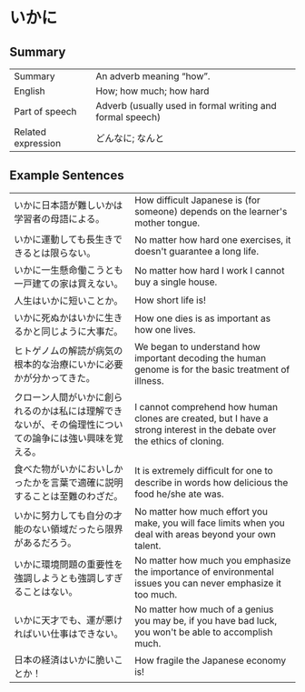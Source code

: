 # いかに

## Summary

<table><tr>   <td>Summary</td>   <td>An adverb meaning “how”.</td></tr><tr>   <td>English</td>   <td>How; how much; how hard</td></tr><tr>   <td>Part of speech</td>   <td>Adverb (usually used in formal writing and formal speech)</td></tr><tr>   <td>Related expression</td>   <td>どんなに; なんと</td></tr></table>

## Example Sentences

<table><tr>   <td>いかに日本語が難しいかは学習者の母語による。</td>   <td>How difficult Japanese is (for someone) depends on the learner's mother tongue.</td></tr><tr>   <td>いかに運動しても長生きできるとは限らない。</td>   <td>No matter how hard one exercises, it doesn't guarantee a long life.</td></tr><tr>   <td>いかに一生懸命働こうとも一戸建ての家は買えない。</td>   <td>No matter how hard I work I cannot buy a single house.</td></tr><tr>   <td>人生はいかに短いことか。</td>   <td>How short life is!</td></tr><tr>   <td>いかに死ぬかはいかに生きるかと同じように大事だ。</td>   <td>How one dies is as important as how one lives.</td></tr><tr>   <td>ヒトゲノムの解読が病気の根本的な治療にいかに必要かが分かってきた。</td>   <td>We began to understand how important decoding the human genome is for the basic treatment of illness.</td></tr><tr>   <td>クローン人間がいかに創られるのかは私には理解できないが、その倫理性についての論争には強い興味を覚える。</td>   <td>I cannot comprehend how human clones are created, but I have a strong interest in the debate over the ethics of cloning.</td></tr><tr>   <td>食べた物がいかにおいしかったかを言葉で適確に説明することは至難のわざだ。</td>   <td>It is extremely difﬁcult for one to describe in words how delicious the food he/she ate was.</td></tr><tr>   <td>いかに努力しても自分の才能のない領域だったら限界があるだろう。</td>   <td>No matter how much effort you make, you will face limits when you deal with areas beyond your own talent.</td></tr><tr>   <td>いかに環境問題の重要性を強調しようとも強調しすぎることはない。</td>   <td>No matter how much you emphasize the importance of environmental issues you can never emphasize it too much.</td></tr><tr>   <td>いかに天才でも、運が悪ければいい仕事はできない。</td>   <td>No matter how much of a genius you may be, if you have bad luck, you won't be able to accomplish much.</td></tr><tr>   <td>日本の経済はいかに脆いことか！</td>   <td>How fragile the Japanese economy is!</td></tr></table>

